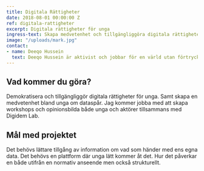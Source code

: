 ```yaml
---
title: Digitala Rättigheter
date: 2018-08-01 00:00:00 Z
ref: digitala-rattigheter
excerpt: Digitala rättigheter för unga
ingress-text: Skapa medvetenhet och tillgängliggöra digitala rättigheter för unga.
image: "/uploads/mark.jpg"
contact:
- name: Deeqo Hussein
  text: Deeqo Hussein är aktivist och jobbar för en värld utan förtryck.
---
```


## Vad kommer du göra?
Demokratisera och tillgängliggör digitala rättigheter för unga. Samt skapa en medvetenhet bland unga om dataspår. Jag kommer jobba med att skapa workshops och opinionsbilda både unga och aktörer tillsammans med Digidem Lab.

## Mål med projektet
Det behövs lättare tillgång av information om vad som händer med ens egna data. Det behövs en plattform där unga lätt kommer åt det. Hur det påverkar en både utifrån en normativ anseende men också strukturellt.
